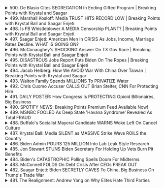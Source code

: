 <details>
<summary>500. De Blasio Cites SEGREGATION In Ending Gifted Program | Breaking Points with Krystal and Saagar</summary><br>

<a href="https://www.youtube.com/watch?v=l-GCRExS_n0" target="_blank">
    <img src="https://img.youtube.com/vi/l-GCRExS_n0/maxresdefault.jpg" 
        alt="[Youtube]" width="200">
</a>

# De Blasio Cites SEGREGATION In Ending Gifted Program | Breaking Points with Krystal and Saagar


</details>

<details>
<summary>499. Marshall Kosloff: Media TRUST HITS RECORD LOW | Breaking Points with Krystal Ball and Saagar Enjeti</summary><br>

<a href="https://www.youtube.com/watch?v=eC5U8gD1Y_k" target="_blank">
    <img src="https://img.youtube.com/vi/eC5U8gD1Y_k/maxresdefault.jpg" 
        alt="[Youtube]" width="200">
</a>

# Marshall Kosloff: Media TRUST HITS RECORD LOW | Breaking Points with Krystal Ball and Saagar Enjeti


</details>

<details>
<summary>498. Is FB Whistleblower A MEDIA Censorship PLANT? | Breaking Points with Krystal Ball and Saagar Enjeti</summary><br>

<a href="https://www.youtube.com/watch?v=USW89fX3RbI" target="_blank">
    <img src="https://img.youtube.com/vi/USW89fX3RbI/maxresdefault.jpg" 
        alt="[Youtube]" width="200">
</a>

# Is FB Whistleblower A MEDIA Censorship PLANT? | Breaking Points with Krystal Ball and Saagar Enjeti


</details>

<details>
<summary>497. Saagar Enjeti: American Men In CRISIS As Jobs, Income, Marriage Rates Decline. WHAT IS GOING ON?</summary><br>

<a href="https://www.youtube.com/watch?v=RyNtD-LSyQI" target="_blank">
    <img src="https://img.youtube.com/vi/RyNtD-LSyQI/maxresdefault.jpg" 
        alt="[Youtube]" width="200">
</a>

# Saagar Enjeti: American Men In CRISIS As Jobs, Income, Marriage Rates Decline. WHAT IS GOING ON?


</details>

<details>
<summary>496. McConaughey's SHOCKING Answer On TX Gov Race | Breaking Points with Krystal Ball and Saagar Enjeti</summary><br>

<a href="https://www.youtube.com/watch?v=lArwQ3EQCD4" target="_blank">
    <img src="https://img.youtube.com/vi/lArwQ3EQCD4/maxresdefault.jpg" 
        alt="[Youtube]" width="200">
</a>

# McConaughey's SHOCKING Answer On TX Gov Race | Breaking Points with Krystal Ball and Saagar Enjeti


</details>

<details>
<summary>495. DISASTROUS Jobs Report Puts Biden On The Ropes | Breaking Points with Krystal Ball and Saagar Enjeti</summary><br>

<a href="https://www.youtube.com/watch?v=-7Rn8VZXTwM" target="_blank">
    <img src="https://img.youtube.com/vi/-7Rn8VZXTwM/maxresdefault.jpg" 
        alt="[Youtube]" width="200">
</a>

# DISASTROUS Jobs Report Puts Biden On The Ropes | Breaking Points with Krystal Ball and Saagar Enjeti


</details>

<details>
<summary>494. Jacob Helberg: How We AVOID War With China Over Taiwan | Breaking Points with Krystal and Saagar</summary><br>

<a href="https://www.youtube.com/watch?v=aIJer0uvx5E" target="_blank">
    <img src="https://img.youtube.com/vi/aIJer0uvx5E/maxresdefault.jpg" 
        alt="[Youtube]" width="200">
</a>

# Jacob Helberg: How We AVOID War With China Over Taiwan | Breaking Points with Krystal and Saagar


</details>

<details>
<summary>493. Walton Family Spends MILLIONS To PRIVATIZE Water</summary><br>

<a href="https://www.youtube.com/watch?v=bmFvNf8OV1Q" target="_blank">
    <img src="https://img.youtube.com/vi/bmFvNf8OV1Q/maxresdefault.jpg" 
        alt="[Youtube]" width="200">
</a>

# Walton Family Spends MILLIONS To PRIVATIZE Water


</details>

<details>
<summary>492. Chris Cuomo Accuser CALLS OUT Brian Stelter, CNN For Protecting Him</summary><br>

<a href="https://www.youtube.com/watch?v=AopQiwXCRI0" target="_blank">
    <img src="https://img.youtube.com/vi/AopQiwXCRI0/maxresdefault.jpg" 
        alt="[Youtube]" width="200">
</a>

# Chris Cuomo Accuser CALLS OUT Brian Stelter, CNN For Protecting Him


</details>

<details>
<summary>491. DAILY POSTER: How Congress Is PROTECTING Opioid Billionaires, Big Business</summary><br>

<a href="https://www.youtube.com/watch?v=7zOp_WoS6BQ" target="_blank">
    <img src="https://img.youtube.com/vi/7zOp_WoS6BQ/maxresdefault.jpg" 
        alt="[Youtube]" width="200">
</a>

# DAILY POSTER: How Congress Is PROTECTING Opioid Billionaires, Big Business


</details>

<details>
<summary>490. SPOTIFY NEWS: Breaking Points Premium Feed Available Now!</summary><br>

<a href="https://www.youtube.com/watch?v=-hJGlNZc3eM" target="_blank">
    <img src="https://img.youtube.com/vi/-hJGlNZc3eM/maxresdefault.jpg" 
        alt="[Youtube]" width="200">
</a>

# SPOTIFY NEWS: Breaking Points Premium Feed Available Now!


</details>

<details>
<summary>489. MSNBC FOOLED As Deep State 'Havana Syndrome' Revealed As Total FRAUD</summary><br>

<a href="https://www.youtube.com/watch?v=S65ZUIxsgOc" target="_blank">
    <img src="https://img.youtube.com/vi/S65ZUIxsgOc/maxresdefault.jpg" 
        alt="[Youtube]" width="200">
</a>

# MSNBC FOOLED As Deep State 'Havana Syndrome' Revealed As Total FRAUD


</details>

<details>
<summary>488. Buffalo's Socialist Mayoral Candidate WARNS Woke Left On Cancel Culture</summary><br>

<a href="https://www.youtube.com/watch?v=jMAkb34i1Es" target="_blank">
    <img src="https://img.youtube.com/vi/jMAkb34i1Es/maxresdefault.jpg" 
        alt="[Youtube]" width="200">
</a>

# Buffalo's Socialist Mayoral Candidate WARNS Woke Left On Cancel Culture


</details>

<details>
<summary>487. Krystal Ball: Media SILENT as MASSIVE Strike Wave ROILS the Country</summary><br>

<a href="https://www.youtube.com/watch?v=SmGA06NqGfw" target="_blank">
    <img src="https://img.youtube.com/vi/SmGA06NqGfw/maxresdefault.jpg" 
        alt="[Youtube]" width="200">
</a>

# Krystal Ball: Media SILENT as MASSIVE Strike Wave ROILS the Country


</details>

<details>
<summary>486. Biden Admin POURS 125 MILLION Into Lab Leak Style Research</summary><br>

<a href="https://www.youtube.com/watch?v=T_NgT-UEtV4" target="_blank">
    <img src="https://img.youtube.com/vi/T_NgT-UEtV4/maxresdefault.jpg" 
        alt="[Youtube]" width="200">
</a>

# Biden Admin POURS 125 MILLION Into Lab Leak Style Research


</details>

<details>
<summary>485. Jon Stewart STUNS Biden Secretary For Holding Up Vets Burn Pit Benefits</summary><br>

<a href="https://www.youtube.com/watch?v=VCKSSgdZXuo" target="_blank">
    <img src="https://img.youtube.com/vi/VCKSSgdZXuo/maxresdefault.jpg" 
        alt="[Youtube]" width="200">
</a>

# Jon Stewart STUNS Biden Secretary For Holding Up Vets Burn Pit Benefits


</details>

<details>
<summary>484. Biden's CATASTROPHIC Polling Spells Doom For Midterms</summary><br>

<a href="https://www.youtube.com/watch?v=QdpWIke2WEA" target="_blank">
    <img src="https://img.youtube.com/vi/QdpWIke2WEA/maxresdefault.jpg" 
        alt="[Youtube]" width="200">
</a>

# Biden's CATASTROPHIC Polling Spells Doom For Midterms


</details>

<details>
<summary>483. McConnell FOLDS On Debt Crisis After CEOs FREAK OUT</summary><br>

<a href="https://www.youtube.com/watch?v=OIEKc_eC0lY" target="_blank">
    <img src="https://img.youtube.com/vi/OIEKc_eC0lY/maxresdefault.jpg" 
        alt="[Youtube]" width="200">
</a>

# McConnell FOLDS On Debt Crisis After CEOs FREAK OUT


</details>

<details>
<summary>482. Saagar Enjeti: Biden SECRETLY CAVES To China, Big Business On Trump's Trade War</summary><br>

<a href="https://www.youtube.com/watch?v=1jVinm_ippw" target="_blank">
    <img src="https://img.youtube.com/vi/1jVinm_ippw/maxresdefault.jpg" 
        alt="[Youtube]" width="200">
</a>

# Saagar Enjeti: Biden SECRETLY CAVES To China, Big Business On Trump's Trade War


</details>

<details>
<summary>481. The Realignment: Andrew Yang on Why Elites Hate Third Parties</summary><br>

<a href="https://www.youtube.com/watch?v=Mf1eN93ZYOE" target="_blank">
    <img src="https://img.youtube.com/vi/Mf1eN93ZYOE/maxresdefault.jpg" 
        alt="[Youtube]" width="200">
</a>

# The Realignment: Andrew Yang on Why Elites Hate Third Parties


</details>

